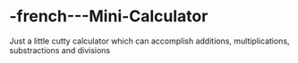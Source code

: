 # -french---Mini-Calculator
Just a little cutty calculator which can accomplish additions, multiplications, substractions  and divisions
